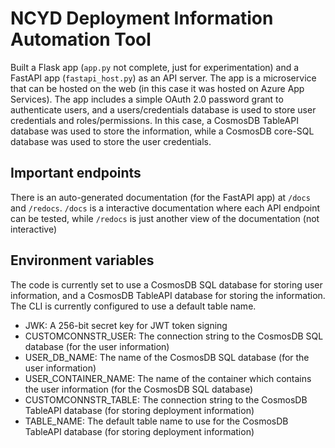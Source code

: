 # NCYD Deployment Information Automation Tool

Built a Flask app (`app.py` not complete, just for experimentation) and a FastAPI app (`fastapi_host.py`) as an API server.
The app is a microservice that can be hosted on the web (in this case it was hosted on Azure App Services).
The app includes a simple OAuth 2.0 password grant to authenticate users, and a users/credentials database is used to store user credentials and roles/permissions.
In this case, a CosmosDB TableAPI database was used to store the information, while a CosmosDB core-SQL database was used to store the user credentials.

## Important endpoints
There is an auto-generated documentation (for the FastAPI app) at `/docs` and `/redocs`.
`/docs` is a interactive documentation where each API endpoint can be tested, while `/redocs` is just another view of the documentation (not interactive)

## Environment variables
The code is currently set to use a CosmosDB SQL database for storing user information, and a CosmosDB TableAPI database for storing the information.
The CLI is currently configured to use a default table name.

- JWK: A 256-bit secret key for JWT token signing
- CUSTOMCONNSTR_USER: The connection string to the CosmosDB SQL database (for the user information)
- USER_DB_NAME: The name of the CosmosDB SQL database (for the user information)
- USER_CONTAINER_NAME: The name of the container which contains the user information (for the CosmosDB SQL database)
- CUSTOMCONNSTR_TABLE: The connection string to the CosmosDB TableAPI database (for storing deployment information)
- TABLE_NAME: The default table name to use for the CosmosDB TableAPI database (for storing deployment information)
